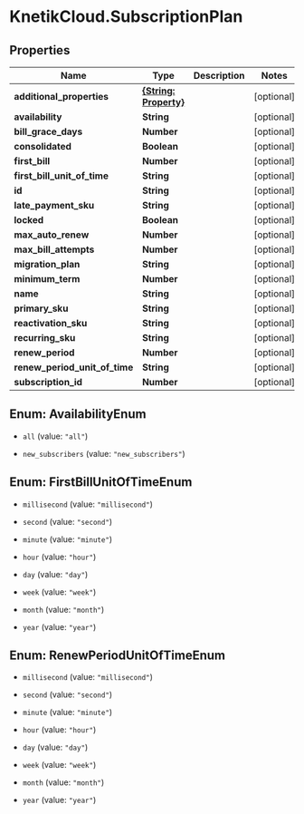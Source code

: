 # KnetikCloud.SubscriptionPlan

## Properties
Name | Type | Description | Notes
------------ | ------------- | ------------- | -------------
**additional_properties** | [**{String: Property}**](Property.md) |  | [optional] 
**availability** | **String** |  | [optional] 
**bill_grace_days** | **Number** |  | [optional] 
**consolidated** | **Boolean** |  | [optional] 
**first_bill** | **Number** |  | [optional] 
**first_bill_unit_of_time** | **String** |  | [optional] 
**id** | **String** |  | [optional] 
**late_payment_sku** | **String** |  | [optional] 
**locked** | **Boolean** |  | [optional] 
**max_auto_renew** | **Number** |  | [optional] 
**max_bill_attempts** | **Number** |  | [optional] 
**migration_plan** | **String** |  | [optional] 
**minimum_term** | **Number** |  | [optional] 
**name** | **String** |  | [optional] 
**primary_sku** | **String** |  | [optional] 
**reactivation_sku** | **String** |  | [optional] 
**recurring_sku** | **String** |  | [optional] 
**renew_period** | **Number** |  | [optional] 
**renew_period_unit_of_time** | **String** |  | [optional] 
**subscription_id** | **Number** |  | [optional] 


<a name="AvailabilityEnum"></a>
## Enum: AvailabilityEnum


* `all` (value: `"all"`)

* `new_subscribers` (value: `"new_subscribers"`)




<a name="FirstBillUnitOfTimeEnum"></a>
## Enum: FirstBillUnitOfTimeEnum


* `millisecond` (value: `"millisecond"`)

* `second` (value: `"second"`)

* `minute` (value: `"minute"`)

* `hour` (value: `"hour"`)

* `day` (value: `"day"`)

* `week` (value: `"week"`)

* `month` (value: `"month"`)

* `year` (value: `"year"`)




<a name="RenewPeriodUnitOfTimeEnum"></a>
## Enum: RenewPeriodUnitOfTimeEnum


* `millisecond` (value: `"millisecond"`)

* `second` (value: `"second"`)

* `minute` (value: `"minute"`)

* `hour` (value: `"hour"`)

* `day` (value: `"day"`)

* `week` (value: `"week"`)

* `month` (value: `"month"`)

* `year` (value: `"year"`)





